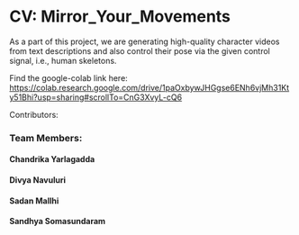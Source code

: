 # CV: Mirror_Your_Movements

As a part of this project, we are generating high-quality character videos from text descriptions and also control their pose via the given control signal, i.e., human skeletons.

Find the google-colab link here: https://colab.research.google.com/drive/1paOxbywJHGgse6ENh6vjMh31Kty51Bhi?usp=sharing#scrollTo=CnG3XvyL-cQ6


Contributors:
### Team Members:
#### Chandrika Yarlagadda
#### Divya Navuluri
#### Sadan Mallhi
#### Sandhya Somasundaram


